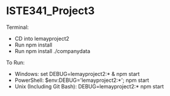 # ISTE341_Project3

Terminal: 
* CD into lemayproject2
* Run npm install
* Run npm install ./companydata

To Run:
- Windows: set DEBUG=lemayproject2:* & npm start
- PowerShell: $env:DEBUG='lemayproject2:\*'; npm start
- Unix (Including Git Bash): DEBUG=lemayproject2:* npm start
